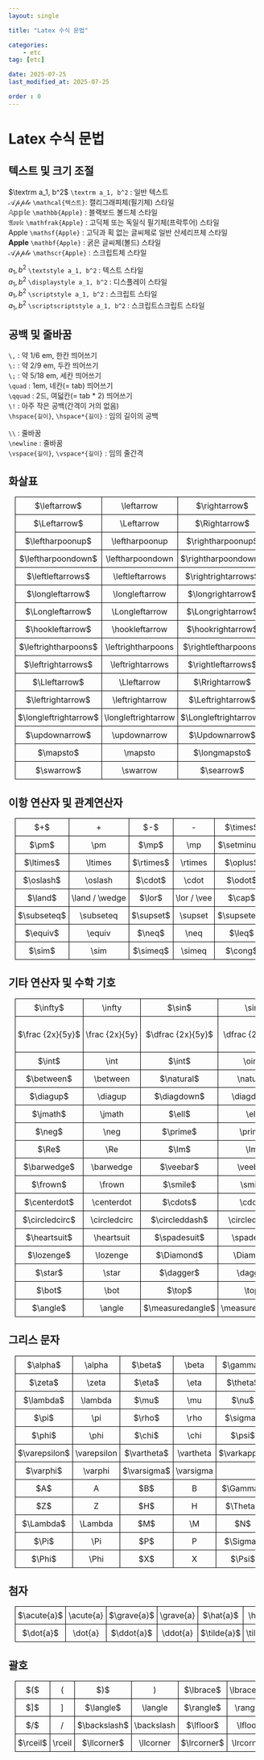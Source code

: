 ```yaml
---
layout: single

title: "Latex 수식 문법"

categories:
    - etc
tag: [etc]

date: 2025-07-25
last_modified_at: 2025-07-25

order : 0
---
```


<style>
  table {
    width: 95%; /* 테이블 너비 조정 */
    margin: auto; /* 테이블 중앙 정렬 */
    border-collapse: collapse; /* 테두리 병합 */
    table-layout: fixed; /* 고정된 너비 적용 */
  }
  td {
    width: 180px; /* 셀 너비 고정 */
    height: 35px; /* 셀 높이 고정 */
    border: 1px solid black; /* 셀 테두리 */
    text-align: center; /* 텍스트 가운데 정렬 */
    padding: 5px; /* 여백 추가 */
    overflow: hidden; /* 내용이 넘칠 경우 숨김 */
    white-space: nowrap; /* 줄바꿈 방지 */
  }
</style>

# Latex 수식 문법

## 텍스트 및 크기 조절

$\textrm a_1, b^2$ `\textrm a_1, b^2` : 일반 텍스트  
$\mathcal{Apple}$ `\mathcal{텍스트}`: 캘리그래피체(필기체) 스타일  
$\mathbb{Apple}$ `\mathbb{Apple}` : 블랙보드 볼드체 스타일  
$\mathfrak{Apple}$ `\mathfrak{Apple}` : 고딕체 또는 독일식 필기체(프락투어) 스타일  
$\mathsf{Apple}$ `\mathsf{Apple}` : 고딕과 획 없는 글씨체로 일반 산세리프체 스타일  
$\mathbf{Apple}$ `\mathbf{Apple}` : 굵은 글씨체(볼드) 스타일  
$\mathscr{Apple}$ `\mathscr{Apple}` : 스크립트체 스타일

$\textstyle a_1, b^2$ `\textstyle a_1, b^2` : 텍스트 스타일  
$\displaystyle a_1, b^2$ `\displaystyle a_1, b^2` : 디스플레이 스타일  
$\scriptstyle a_1, b^2$ `\scriptstyle a_1, b^2` : 스크립트 스타일  
$\scriptscriptstyle a_1, b^2$ `\scriptscriptstyle a_1, b^2` : 스크립트스크립트 스타일

## 공백 및 줄바꿈

`\,` : 약 1/6 em, 한칸 띄어쓰기  
`\:` : 약 2/9 em, 두칸 띄어쓰기  
`\;` : 약 5/18 em, 세칸 띄어쓰기  
`\quad` : 1em, 네칸(= tab) 띄어쓰기  
`\qquad` : 2드, 여덟칸(= tab * 2) 띄어쓰기  
`\!` : 아주 작은 공백(간격이 거의 없음)  
`\hspace{길이}`, `\hspace*{길이}` : 임의 길이의 공백

`\\` : 줄바꿈  
`\newline` : 줄바꿈  
`\vspace{길이}`, `\vspace*{길이}` : 임의 줄간격

## 화살표

<table>
  <tr>
    <td> $\leftarrow$ </td> <td> \leftarrow </td>
    <td> $\rightarrow$ </td> <td> \rightarrow </td>
    <td> $\uparrow$ </td> <td> \uparrow </td>
    <td> $\downarrow$ </td> <td> \downarrow </td>
  </tr>
  <tr>
    <td> $\Leftarrow$ </td> <td> \Leftarrow </td>
    <td> $\Rightarrow$ </td> <td> \Rightarrow </td>
    <td> $\Uparrow$ </td> <td> \Uparrow </td>
    <td> $\Downarrow$ </td> <td> \Downarrow </td>
  </tr>
  <tr>
    <td> $\leftharpoonup$ </td> <td> \leftharpoonup </td>
    <td> $\rightharpoonup$ </td> <td> \rightharpoonup </td>
    <td> $\upharpoonleft$ </td> <td> \upharpoonleft </td>
    <td> $\downharpoonleft$ </td> <td> \downharpoonleft </td>
  </tr>
  <tr>
    <td> $\leftharpoondown$ </td> <td> \leftharpoondown </td>
    <td> $\rightharpoondown$ </td> <td> \rightharpoondown </td>
    <td> $\upharpoonright$ </td> <td> \upharpoonright </td>
    <td> $\downharpoonright$ </td> <td> \downharpoonright </td>
  </tr>
  <tr>
    <td> $\leftleftarrows$ </td> <td> \leftleftarrows </td>
    <td> $\rightrightarrows$ </td> <td> \rightrightarrows </td>
    <td> $\upuparrows$ </td> <td> \upuparrows </td>
    <td> $\downdownarrows$ </td> <td> \downdownarrows </td>
  </tr>
  <tr>
    <td> $\longleftarrow$ </td> <td> \longleftarrow </td>
    <td> $\longrightarrow$ </td> <td> \longrightarrow </td>
    <td> $\Lsh$ </td> <td> \Lsh </td>
    <td> $\Rsh$ </td> <td> \Rsh </td>
  </tr>
  <tr>
    <td> $\Longleftarrow$ </td> <td> \Longleftarrow </td>
    <td> $\Longrightarrow$ </td> <td> \Longrightarrow </td>
    <td> $\leftarrowtail$ </td> <td> \leftarrowtail </td>
    <td> $\rightarrowtail$ </td> <td> \rightarrowtail </td>
  </tr>
  <tr>
    <td> $\hookleftarrow$ </td> <td> \hookleftarrow </td>
    <td> $\hookrightarrow$ </td> <td> \hookrightarrow </td>
    <td> $\twoheadleftarrow$ </td> <td> \twoheadleftarrow </td>
    <td> $\twoheadrightarrow$ </td> <td> \twoheadrightarrow </td>
  </tr>
  <tr>
    <td> $\leftrightharpoons$ </td> <td> \leftrightharpoons </td>
    <td> $\rightleftharpoons$ </td> <td> \rightleftharpoons </td>
    <td> $\curvearrowleft$ </td> <td> \curvearrowleft </td>
    <td> $\curvearrowright$ </td> <td> \curvearrowright </td>
  </tr>
  <tr>
    <td> $\leftrightarrows$ </td> <td> \leftrightarrows </td>
    <td> $\rightleftarrows$ </td> <td> \rightleftarrows </td>
    <td> $\circlearrowleft$ </td> <td> \circlearrowleft </td>
    <td> $\circlearrowright$ </td> <td> \circlearrowright </td>
  </tr>
  <tr>
    <td> $\Lleftarrow$ </td> <td> \Lleftarrow </td>
    <td> $\Rrightarrow$ </td> <td> \Rrightarrow </td>
    <td> $\looparrowleft$ </td> <td> \looparrowleft </td>
    <td> $\looparrowright$ </td> <td> \looparrowright </td>
  </tr>
  <tr>
    <td> $\leftrightarrow$ </td> <td> \leftrightarrow </td>
    <td> $\Leftrightarrow$ </td> <td> \Leftrightarrow </td>
    <td> $\nleftarrow$ </td> <td> \nleftarrow </td>
    <td> $\nLeftarrow$ </td> <td> \nLeftarrow </td>
  </tr>
  <tr>
    <td> $\longleftrightarrow$ </td> <td> \longleftrightarrow </td>
    <td> $\Longleftrightarrow$ </td> <td> \Longleftrightarrow </td>
    <td> $\nrightarrow$ </td> <td> \nrightarrow </td>
    <td> $\nRightarrow$ </td> <td> \nRightarrow </td>
  </tr>
  <tr>
    <td> $\updownarrow$ </td> <td> \updownarrow </td>
    <td> $\Updownarrow$ </td> <td> \Updownarrow </td>
    <td> $\nleftrightarrow$ </td> <td> \nleftrightarrow </td>
    <td> $\nLeftrightarrow$ </td> <td> \nLeftrightarrow </td>
  </tr>
  <tr>
    <td> $\mapsto$ </td> <td> \mapsto </td>
    <td> $\longmapsto$ </td> <td> \longmapsto </td>
    <td> $\rightsquigarrow$ </td> <td> \rightsquigarrow </td>
    <td> $\leftrightsquigarrow$ </td> <td> \leftrightsquigarrow </td>
  </tr>
  <tr>
    <td> $\swarrow$ </td> <td> \swarrow </td>
    <td> $\searrow$ </td> <td> \searrow </td>
    <td> $\nwarrow$ </td> <td> \nwarrow </td>
    <td> $\nearrow$ </td> <td> \nearrow </td>
  </tr>
</table>

## 이항 연산자 및 관계연산자

<table>
  <tr>
    <td> $+$ </td> <td> + </td>
    <td> $-$ </td> <td> - </td>
    <td> $\times$ </td> <td> \times </td>
    <td> $\div$ </td> <td> \div </td>
    <td> $\wr$ </td> <td> \wr </td>
  </tr>
  <tr>
    <td> $\pm$ </td> <td> \pm </td>
    <td> $\mp$ </td> <td> \mp </td>
    <td> $\setminus$ </td> <td> \setminus </td>
    <td> $\leftthreetimes$ </td> <td> \leftthreetimes </td>
    <td> $\rightthreetimes$ </td> <td> \rightthreetimes </td>
  </tr>
  <tr>
    <td> $\ltimes$ </td> <td> \ltimes </td>
    <td> $\rtimes$ </td> <td> \rtimes </td>
    <td> $\oplus$ </td> <td> \oplus </td>
    <td> $\ominus$ </td> <td> \ominus </td>
    <td> $\otimes$ </td> <td> \otimes </td>
  </tr>
  <tr>
    <td> $\oslash$ </td> <td> \oslash </td>
    <td> $\cdot$ </td> <td> \cdot </td>
    <td> $\odot$ </td> <td> \odot </td>
    <td> $\circ$ </td> <td> \circ </td>
    <td> $\bullet$ </td> <td> \bullet </td>
  </tr>
  <tr>
    <td> $\land$ </td> <td> \land / \wedge </td>
    <td> $\lor$ </td> <td> \lor / \vee </td>
    <td> $\cap$ </td> <td> \cap </td>
    <td> $\cup$ </td> <td> \cup </td>
    <td> $\subset$ </td> <td> \subset </td>
  </tr>
  <tr>
    <td> $\subseteq$ </td> <td> \subseteq </td>
    <td> $\supset$ </td> <td> \supset </td>
    <td> $\supseteq$ </td> <td> \supseteq </td>
    <td> $\in$ </td> <td> \in </td>
    <td> $\notin$ </td> <td> \notin </td>

  </tr>
  <tr>
    <td> $\equiv$ </td> <td> \equiv </td>
    <td> $\neq$ </td> <td> \neq </td>
    <td> $\leq$ </td> <td> \leq </td>
    <td> $\geq$ </td> <td> \geq </td>
    <td> $\approx$ </td> <td> \approx </td>
  </tr>
  <tr>
    <td> $\sim$ </td> <td> \sim </td>
    <td> $\simeq$ </td> <td> \simeq </td>
    <td> $\cong$ </td> <td> \cong </td>
    <td> $\perp$ </td> <td> \perp </td>
    <td>  </td> <td>  </td>
  </tr>
</table>

## 기타 연산자 및 수학 기호

<table>
  <tr>
    <td> $\infty$ </td> <td> \infty </td>
    <td> $\sin$ </td> <td> \sin </td>
    <td> $\cos$ </td> <td> \cos </td>
    <td> $\bar{x}$ </td> <td> \bar{x} </td>
    <td> $\overline{x}$ </td> <td> \overline{x} </td>
  </tr>
  <tr>
    <td> $\frac {2x}{5y}$ </td> <td> \frac {2x}{5y} </td>
    <td> $\dfrac {2x}{5y}$ </td> <td> \dfrac {2x}{5y} </td>
    <td> $\tfrac {2x}{5y}$ </td> <td> \tfrac {2x}{5y} </td>
    <td> $a_0 + \cfrac{1}{a_1 + \cfrac{1}{\cdots}}$ </td> <td> a_0 + <br> \cfrac{1}{a_1 + <br> \cfrac{1}{\cdots}} </td>
    <td> ${2x} \over {5y}$ </td> <td> {2x} \over {5y} </td>
  </tr>
  <tr>
    <td> $\int$ </td> <td> \int </td>
    <td> $\int$ </td> <td> \oint </td>
    <td> $\sum$ </td> <td> \sum </td>
    <td> $\prod$ </td> <td> \prod </td>
    <td> $\lim_{h \to 0}$ </td> <td> \lim_{h \to 0} </td>
  </tr>
  <tr>
    <td> $\between$ </td> <td> \between </td>
    <td> $\natural$ </td> <td> \natural </td>
    <td> $\propto$ </td> <td> \propto </td>
    <td> $\therefore$ </td> <td> \therefore </td>
    <td> $\because$ </td> <td> \because </td>
  </tr>
  <tr>
    <td> $\diagup$ </td> <td> \diagup </td>
    <td> $\diagdown$ </td> <td> \diagdown </td>
    <td> $\asymp$ </td> <td> \asymp </td>
    <td> $\aleph$ </td> <td> \aleph </td>
    <td> $\imath$ </td> <td> \imath </td>
  </tr>
  <tr>
    <td> $\jmath$ </td> <td> \jmath </td>
    <td> $\ell$ </td> <td> \ell </td>
    <td> $\forall$ </td> <td> \forall </td>
    <td> $\exists$ </td> <td> \exists </td>
    <td> $\nexists$ </td> <td> \nexists </td>
  </tr>
  <tr>
    <td> $\neg$ </td> <td> \neg </td>
    <td> $\prime$ </td> <td> \prime </td>
    <td> $\backprime$ </td> <td> \backprime </td>
    <td> $\partial$ </td> <td> \partial </td>
    <td> $\emptyset$ </td> <td> \emptyset </td>
  </tr>
  <tr>
    <td> $\Re$ </td> <td> \Re </td>
    <td> $\Im$ </td> <td> \Im </td>
    <td> $\mho$ </td> <td> \mho </td>
    <td> $\curlywedge$ </td> <td> \curlywedge </td>
    <td> $\curlyvee$ </td> <td> \curlyvee </td>
  </tr>
  <tr>
    <td> $\barwedge$ </td> <td> \barwedge </td>
    <td> $\veebar$ </td> <td> \veebar </td>
    <td> $\bigtriangleup$ </td> <td> \bigtriangleup </td>
    <td> $\bigtriangledown$ </td> <td> \bigtriangledown </td>
    <td> $\LaTeX$ </td> <td> \LaTeX </td>
  </tr>
  <tr>
    <td> $\frown$ </td> <td> \frown </td>
    <td> $\smile$ </td> <td> \smile </td>
    <td> $\smallfrown$ </td> <td> \smallfrown </td>
    <td> $\smallsmile$ </td> <td> \smallsmile </td>
    <td> © </td> <td> \copyright </td>
  </tr>
  <tr>
    <td> $\centerdot$ </td> <td> \centerdot </td>
    <td> $\cdots$ </td> <td> \cdots </td>
    <td> $\vdots$ </td> <td> \vdots </td>
    <td> $\ddots$ </td> <td> \ddots </td>
    <td> $\ldots$ </td> <td> \ldots </td>
  </tr>
  <tr>
    <td> $\circledcirc$ </td> <td> \circledcirc </td>
    <td> $\circleddash$ </td> <td> \circleddash </td>
    <td> $\circledast$ </td> <td> \circledast </td>
    <td> $\diamondsuit$ </td> <td> \diamondsuit </td>
    <td> $\clubsuit$ </td> <td> \clubsuit </td>
  </tr>
  <tr>
    <td> $\heartsuit$ </td> <td> \heartsuit </td>
    <td> $\spadesuit$ </td> <td> \spadesuit </td>
    <td> $\bigcirc$ </td> <td> \bigcirc </td>
    <td> $\square$ </td> <td> \square </td>
    <td> $\Box$ </td> <td> \Box </td>
  </tr>
  <tr>
    <td> $\lozenge$ </td> <td> \lozenge </td>
    <td> $\Diamond$ </td> <td> \Diamond </td>
    <td> $\blacklozenge$ </td> <td> \blacklozenge </td>
    <td> $\diamond$ </td> <td> \diamond </td>
    <td> $\ast$ </td> <td> \ast </td>
  </tr>
  <tr>
    <td> $\star$ </td> <td> \star </td>
    <td> $\dagger$ </td> <td> \dagger </td>
    <td> $\ddagger$ </td> <td> \ddagger </td>
    <td> $\sharp$ </td> <td> \sharp </td>
    <td> $\flat$ </td> <td> \flat </td>
  </tr>
  <tr>
    <td> $\bot$ </td> <td> \bot </td>
    <td> $\top$ </td> <td> \top </td>
    <td>  </td> <td>  </td>
    <td>  </td> <td>  </td>
    <td>  </td> <td>  </td>
  </tr>
  <tr>
    <td> $\angle$ </td> <td> \angle </td>
    <td> $\measuredangle$ </td> <td> \measuredangle </td>
    <td> $\sphericalangle$ </td> <td> \sphericalangle </td>
    <td> $$ </td> <td> \ </td>
    <td> $$ </td> <td> \ </td>
  </tr>
</table>

## 그리스 문자

<table>
  <tr>
    <td> $\alpha$ </td> <td> \alpha </td>
    <td> $\beta$ </td> <td> \beta </td>
    <td> $\gamma$ </td> <td> \gamma </td>
    <td> $\delta$ </td> <td> \delta </td>
    <td> $\epsilon$ </td> <td> \epsilon </td>
  </tr>
  <tr>
    <td> $\zeta$ </td> <td> \zeta </td>
    <td> $\eta$ </td> <td> \eta </td>
    <td> $\theta$ </td> <td> \theta </td>
    <td> $\iota$ </td> <td> \iota </td>
    <td> $\kappa$ </td> <td> \kappa </td>
  </tr>
  <tr>
    <td> $\lambda$ </td> <td> \lambda </td>
    <td> $\mu$ </td> <td> \mu </td>
    <td> $\nu$ </td> <td> \nu </td>
    <td> $\xi$ </td> <td> \xi </td>
    <td> $o$ </td> <td> o (omicron) </td>
  </tr>
  <tr>
    <td> $\pi$ </td> <td> \pi </td>
    <td> $\rho$ </td> <td> \rho </td>
    <td> $\sigma$ </td> <td> \sigma </td>
    <td> $\tau$ </td> <td> \tau </td>
    <td> $\upsilon$ </td> <td> \upsilon </td>
  </tr>
  <tr>
    <td> $\phi$ </td> <td> \phi </td>
    <td> $\chi$ </td> <td> \chi </td>
    <td> $\psi$ </td> <td> \psi </td>
    <td> $\omega$ </td> <td> \omega </td>
    <td> </td> <td> </td>
  </tr>
  <tr>
    <td> $\varepsilon$ </td> <td> \varepsilon </td>
    <td> $\vartheta$ </td> <td> \vartheta </td>
    <td> $\varkappa$ </td> <td> \varkappa </td>
    <td> $\varpi$ </td> <td> \varpi </td>
    <td> $\varrho$ </td> <td> \varrho </td>
  </tr>
  <tr>
    <td> $\varphi$ </td> <td> \varphi </td>
    <td> $\varsigma$ </td> <td> \varsigma </td>
    <td>  </td> <td>  </td>
    <td>  </td> <td>  </td>
    <td>  </td> <td>  </td>
  </tr>
  <tr>
    <td> $A$ </td> <td> A </td>
    <td> $B$ </td> <td> B </td>
    <td> $\Gamma$ </td> <td> \Gamma </td>
    <td> $\Delta$ </td> <td> \Delta </td>
    <td> $E$ </td> <td> E </td>
  </tr>
  <tr>
    <td> $Z$ </td> <td> Z </td>
    <td> $H$ </td> <td> H </td>
    <td> $\Theta$ </td> <td> \Theta </td>
    <td> $I$ </td> <td> I </td>
    <td> $K$ </td> <td> K </td>
  </tr>
  <tr>
    <td> $\Lambda$ </td> <td> \Lambda </td>
    <td> $M$ </td> <td> \M </td>
    <td> $N$ </td> <td> \N </td>
    <td> $\Xi$ </td> <td> \Xi </td>
    <td> $O$ </td> <td> O </td>
  </tr>
  <tr>
    <td> $\Pi$ </td> <td> \Pi </td>
    <td> $P$ </td> <td> P </td>
    <td> $\Sigma$ </td> <td> \Sigma </td>
    <td> $T$ </td> <td> T </td>
    <td> $\Upsilon$ </td> <td> \Upsilon </td>
  </tr>
  <tr>
    <td> $\Phi$ </td> <td> \Phi </td>
    <td> $X$ </td> <td> X </td>
    <td> $\Psi$ </td> <td> \Psi </td>
    <td> $\Omega$ </td> <td> \Omega </td>
    <td>  </td> <td>  </td>
  </tr>
</table>

## 첨자

<table>
  <tr>
    <td> $\acute{a}$ </td> <td> \acute{a} </td>
    <td> $\grave{a}$ </td> <td> \grave{a} </td>
    <td> $\hat{a}$ </td> <td> \hat{a} </td>
    <td> $\check{a}$ </td> <td> \check{a} </td>
    <td> $\bar{a}$ </td> <td> \bar{a} </td>
  </tr>
  <tr>
    <td> $\dot{a}$ </td> <td> \dot{a} </td>
    <td> $\ddot{a}$ </td> <td> \ddot{a} </td>
    <td> $\tilde{a}$ </td> <td> \tilde{a} </td>
    <td> $\vec{a}$ </td> <td> \vec{a} </td>
    <td> $\breve{a}$ </td> <td> \breve{a} </td>
  </tr>
</table>

## 괄호

<table>
  <tr>
    <td> $($ </td> <td> ( </td>
    <td> $)$ </td> <td> ) </td>
    <td> $\lbrace$ </td> <td> \lbrace, \{ </td>
    <td> $\rbrace$ </td> <td> \rbrace, \} </td>
    <td> $[$ </td> <td> [ </td>
  </tr>
  <tr>
    <td> $]$ </td> <td> ] </td>
    <td> $\langle$ </td> <td> \langle </td>
    <td> $\rangle$ </td> <td> \rangle </td>
    <td> $\vert$ </td> <td> \vert </td>
    <td> $\Vert$ </td> <td> \Vert </td>
  </tr>
  <tr>
    <td> $/$ </td> <td> / </td>
    <td> $\backslash$ </td> <td> \backslash </td>
    <td> $\lfloor$ </td> <td> \lfloor </td>
    <td> $\rfloor$ </td> <td> \rfloor </td>
    <td> $\lceil$ </td> <td> \lceil </td>
  </tr>
  <tr>
    <td> $\rceil$ </td> <td> \rceil </td>
    <td> $\llcorner$ </td> <td> \llcorner </td>
    <td> $\lrcorner$ </td> <td> \lrcorner </td>
    <td> $\ulcorner$ </td> <td> \ulcorner </td>
    <td> $\urcorner$ </td> <td> \urcorner </td>
  </tr>
</table>